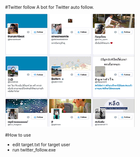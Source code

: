 #Twitter follow
A bot for Twitter auto follow.

![](/git_pic/twitter_follow.gif)

#How to use
- edit target.txt for target user
- run twitter_follow.exe
